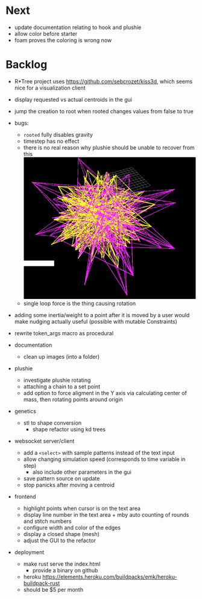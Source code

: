# Next
- update documentation relating to hook and plushie
- allow color before starter
- foam proves the coloring is wrong now

# Backlog
- R*Tree project uses https://github.com/sebcrozet/kiss3d, which seems nice for a visualization client
- display requested vs actual centroids in the gui
- jump the creation to root when rooted changes values from false to true
- bugs:
  - `rooted` fully disables gravity
  - timestep has no effect
  - there is no real reason why plushie should be unable to recover from this ![](images/2024-04-29-22-22-27.png)
  - single loop force is the thing causing rotation

- adding some inertia/weight to a point after it is moved by a user would make nudging actually useful (possible with mutable Constraints)

- rewrite token_args macro as procedural

- documentation
  - clean up images (into a folder)

- plushie
  - investigate plushie rotating
  - attaching a chain to a set point
  - add option to force aligment in the Y axis via calculating center of mass, then rotating points around origin

- genetics
  - stl to shape conversion
    - shape refactor using kd trees

- websocket server/client
  - add a `<select>` with sample patterns instead of the text input
  - allow changing simulation speed (corresponds to time variable in step)
    - also include other parameters in the gui
  - save pattern source on update
  - stop panicks after moving a centroid

- frontend
  - highlight points when cursor is on the text area
  - display line number in the text area + mby auto counting of rounds and stitch numbers
  - configure width and color of the edges
  - display a closed shape (mesh)
  - adjust the GUI to the refactor

- deployment
  - make rust serve the index.html
    - provide a binary on github
  - heroku https://elements.heroku.com/buildpacks/emk/heroku-buildpack-rust
  - should be $5 per month
